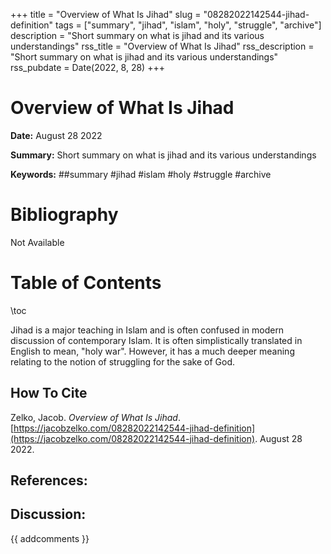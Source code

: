 +++
title = "Overview of What Is Jihad"
slug = "08282022142544-jihad-definition"
tags = ["summary", "jihad", "islam", "holy", "struggle", "archive"]
description = "Short summary on what is jihad and its various understandings"
rss_title = "Overview of What Is Jihad"
rss_description = "Short summary on what is jihad and its various understandings"
rss_pubdate = Date(2022, 8, 28)
+++



Overview of What Is Jihad
=========

**Date:** August 28 2022

**Summary:** Short summary on what is jihad and its various understandings

**Keywords:** ##summary #jihad #islam #holy #struggle #archive

Bibliography
==========

Not Available

Table of Contents
=========

\toc

Jihad is a major teaching in Islam and is often confused in modern discussion of contemporary Islam. It is often simplistically translated in English to mean, "holy war". However, it has a much deeper meaning relating to the notion of struggling for the sake of God.
## How To Cite

 Zelko, Jacob. _Overview of What Is Jihad_. [https://jacobzelko.com/08282022142544-jihad-definition](https://jacobzelko.com/08282022142544-jihad-definition). August 28 2022.
## References:
## Discussion: 

{{ addcomments }}
